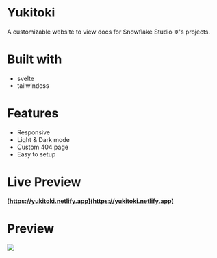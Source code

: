 # Yukitoki
A customizable website to view docs for Snowflake Studio ❄'s projects.

# Built with
- svelte
- tailwindcss

# Features
- Responsive
- Light & Dark mode
- Custom 404 page
- Easy to setup

# Live Preview
**[https://yukitoki.netlify.app](https://yukitoki.netlify.app)**

# Preview
![](https://i.imgur.com/c8wWrZf.png)